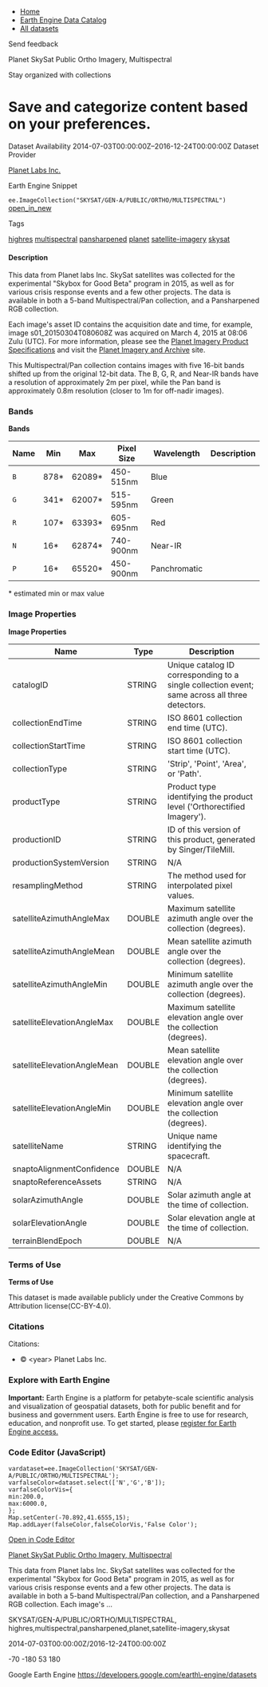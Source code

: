 



* [Home](https://developers.google.com/)
* [Earth Engine Data Catalog](https://developers.google.com/earth-engine/datasets)
* [All datasets](https://developers.google.com/earth-engine/datasets/catalog)





 
 
 Send feedback
 
 

Planet SkySat Public Ortho Imagery, Multispectral


 
 Stay organized with collections
 

 
 Save and categorize content based on your preferences.
===================================================================================================================================================








Dataset Availability
2014\-07\-03T00:00:00Z–2016\-12\-24T00:00:00Z
Dataset Provider


[Planet Labs Inc.](https://www.planet.com/)



Earth Engine Snippet


`ee.ImageCollection("SKYSAT/GEN-A/PUBLIC/ORTHO/MULTISPECTRAL")` 
[open\_in\_new](https://code.earthengine.google.com/?scriptPath=Examples:Datasets/SKYSAT/SKYSAT_GEN-A_PUBLIC_ORTHO_MULTISPECTRAL)





Tags


[highres](/earth-engine/datasets/tags/highres)
[multispectral](/earth-engine/datasets/tags/multispectral)
[pansharpened](/earth-engine/datasets/tags/pansharpened)
[planet](/earth-engine/datasets/tags/planet)
[satellite\-imagery](/earth-engine/datasets/tags/satellite-imagery)
[skysat](/earth-engine/datasets/tags/skysat)








#### Description



This data from Planet labs Inc. SkySat satellites was collected for
the experimental "Skybox for Good Beta" program in 2015, as well as for
various crisis response events and a few other projects. The data is
available in both a 5\-band Multispectral/Pan collection, and a Pansharpened
RGB collection.


Each image's asset ID contains the acquisition date and time, for
example, image s01\_20150304T080608Z was acquired on March 4, 2015 at
08:06 Zulu (UTC). For more information, please see the
[Planet Imagery Product Specifications](https://www.planet.com/products/satellite-imagery/files/Planet_Combined_Imagery_Product_Specs_December2017.pdf)
and visit the
[Planet Imagery and Archive](https://www.planet.com/products/planet-imagery/) site.


This Multispectral/Pan collection contains images with five 16\-bit bands
shifted up from the original 12\-bit data. The B, G, R, and Near\-IR bands
have a resolution of approximately 2m per pixel, while the Pan band is
approximately 0\.8m resolution (closer to 1m for off\-nadir images).





### Bands


**Bands**




| Name | Min | Max | Pixel Size | Wavelength | Description |
| --- | --- | --- | --- | --- | --- |
| `B` | 878\* | 62089\* | 450\-515nm | Blue |
| `G` | 341\* | 62007\* | 515\-595nm | Green |
| `R` | 107\* | 63393\* | 605\-695nm | Red |
| `N` | 16\* | 62874\* | 740\-900nm | Near\-IR |
| `P` | 16\* | 65520\* | 450\-900nm | Panchromatic |


 \* estimated min or max value


### Image Properties


**Image Properties**




| Name | Type | Description |
| --- | --- | --- |
| catalogID | STRING | Unique catalog ID corresponding to a single collection event; same across all three detectors. |
| collectionEndTime | STRING | ISO 8601 collection end time (UTC). |
| collectionStartTime | STRING | ISO 8601 collection start time (UTC). |
| collectionType | STRING | 'Strip', 'Point', 'Area', or 'Path'. |
| productType | STRING | Product type identifying the product level ('Orthorectified Imagery'). |
| productionID | STRING | ID of this version of this product, generated by Singer/TileMill. |
| productionSystemVersion | STRING | N/A |
| resamplingMethod | STRING | The method used for interpolated pixel values. |
| satelliteAzimuthAngleMax | DOUBLE | Maximum satellite azimuth angle over the collection (degrees). |
| satelliteAzimuthAngleMean | DOUBLE | Mean satellite azimuth angle over the collection (degrees). |
| satelliteAzimuthAngleMin | DOUBLE | Minimum satellite azimuth angle over the collection (degrees). |
| satelliteElevationAngleMax | DOUBLE | Maximum satellite elevation angle over the collection (degrees). |
| satelliteElevationAngleMean | DOUBLE | Mean satellite elevation angle over the collection (degrees). |
| satelliteElevationAngleMin | DOUBLE | Minimum satellite elevation angle over the collection (degrees). |
| satelliteName | STRING | Unique name identifying the spacecraft. |
| snaptoAlignmentConfidence | DOUBLE | N/A |
| snaptoReferenceAssets | STRING | N/A |
| solarAzimuthAngle | DOUBLE | Solar azimuth angle at the time of collection. |
| solarElevationAngle | DOUBLE | Solar elevation angle at the time of collection. |
| terrainBlendEpoch | DOUBLE | N/A |




### Terms of Use


**Terms of Use**


This dataset is made available publicly under the Creative Commons by
Attribution license(CC\-BY\-4\.0\).




### Citations



Citations:
* © \<year\> Planet Labs Inc.





### Explore with Earth Engine


**Important:** 
 Earth Engine is a platform for petabyte\-scale scientific analysis and visualization of
 geospatial datasets, both for public benefit and for business and government users.
 Earth Engine is free to use for research, education, and nonprofit use. To get started, please
 [register for Earth Engine access.](https://console.cloud.google.com/earth-engine)



### Code Editor (JavaScript)



```
vardataset=ee.ImageCollection('SKYSAT/GEN-A/PUBLIC/ORTHO/MULTISPECTRAL');
varfalseColor=dataset.select(['N','G','B']);
varfalseColorVis={
min:200.0,
max:6000.0,
};
Map.setCenter(-70.892,41.6555,15);
Map.addLayer(falseColor,falseColorVis,'False Color');
```



[Open in Code Editor](https://code.earthengine.google.com/?scriptPath=Examples:Datasets/SKYSAT/SKYSAT_GEN-A_PUBLIC_ORTHO_MULTISPECTRAL)


[Planet SkySat Public Ortho Imagery, Multispectral](/earth-engine/datasets/catalog/SKYSAT_GEN-A_PUBLIC_ORTHO_MULTISPECTRAL)

This data from Planet labs Inc. SkySat satellites was collected for the experimental "Skybox for Good Beta" program in 2015, as well as for various crisis response events and a few other projects. The data is available in both a 5\-band Multispectral/Pan collection, and a Pansharpened RGB collection. Each image's …

 SKYSAT/GEN\-A/PUBLIC/ORTHO/MULTISPECTRAL,
 highres,multispectral,pansharpened,planet,satellite\-imagery,skysat

2014\-07\-03T00:00:00Z/2016\-12\-24T00:00:00Z



 \-70 \-180 53 180
 



Google Earth Engine
https://developers.google.com/earth\-engine/datasets








